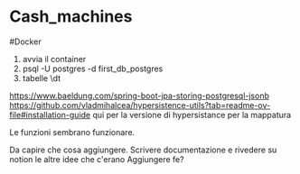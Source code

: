 # Cash_machines


#Docker 
1. avvia il container
2. psql -U postgres -d first_db_postgres
3. tabelle \dt


https://www.baeldung.com/spring-boot-jpa-storing-postgresql-jsonb
https://github.com/vladmihalcea/hypersistence-utils?tab=readme-ov-file#installation-guide qui per la versione di hypersistance per la mappatura

Le funzioni sembrano funzionare.

Da capire che cosa aggiungere. Scrivere documentazione e rivedere su notion le altre idee che c'erano
Aggiungere fe?